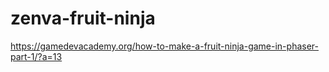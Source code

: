 # zenva-fruit-ninja
https://gamedevacademy.org/how-to-make-a-fruit-ninja-game-in-phaser-part-1/?a=13

